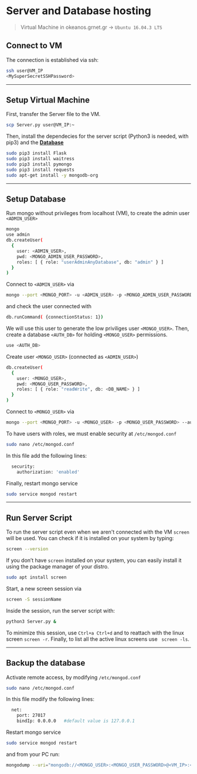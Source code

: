 # Server and Database hosting 
> Virtual Machine	in okeanos.grnet.gr -> `Ubuntu 16.04.3 LTS`

## Connect to VM

The connection is established via ssh:
```sh
ssh user@VM_IP
<MySuperSecretSSHPassword>
```

---

## Setup Virtual Machine
First, transfer the Server file to the VM.
```sh
scp Server.py user@VM_IP:~
```
Then, install the dependecies for the server script (Python3 is needed, with pip3) and the [<b>Database</b>](https://docs.mongodb.com/manual/tutorial/install-mongodb-on-ubuntu/)
```sh
sudo pip3 install Flask
sudo pip3 install waitress
sudo pip3 install pymongo
sudo pip3 install requests
sudo apt-get install -y mongodb-org
```

---

## Setup Database
Run mongo without privileges from localhost (VM), to create the admin user `<ADMIN_USER>`
```sh
mongo
use admin
db.createUser(
  {
    user: <ADMIN_USER>,
    pwd: <MONGO_ADMIN_USER_PASSWORD>,
    roles: [ { role: "userAdminAnyDatabase", db: "admin" } ]
  }
)
```
Connect to `<ADMIN_USER>` via
```sh
mongo --port <MONGO_PORT> -u <ADMIN_USER> -p <MONGO_ADMIN_USER_PASSWORD> --authenticationDatabase "admin"
```
and check the user connected with
```sh
db.runCommand( {connectionStatus: 1})
```
We will use this user to generate the low priviliges user `<MONGO_USER>`. Then, create a database `<AUTH_DB>` for holding `<MONGO_USER>` permissions.
```sh
use <AUTH_DB>
```
Create user `<MONGO_USER>` (connected as `<ADMIN_USER>`)
```sh
db.createUser(
  {
    user: <MONGO_USER>,
    pwd: <MONGO_USER_PASSWORD>,
    roles: [ { role: "readWrite", db: <DB_NAME> } ]
  }
)
```
Connect to `<MONGO_USER>` via
```sh
mongo --port <MONGO_PORT> -u <MONGO_USER> -p <MONGO_USER_PASSWORD> --authenticationDatabase <AUTH_DB>
```
To have users with roles, we must enable security at `/etc/mongod.conf`
```sh
sudo nano /etc/mongod.conf
```
In this file add the following lines:
```sh
  security:
    authorization: 'enabled'
```
Finally, restart mongo service
```sh
sudo service mongod restart
```

---

## Run Server Script
To run the server script even when we aren't connected with the VM ```screen``` will be used. You can check if it is installed on your system by typing:
```sh
screen --version
```
If you don’t have ```screen``` installed on your system, you can easily install it using the package manager of your distro.
```sh
sudo apt install screen
```
Start, a new screen session via
```sh
screen -S sessionName
```
Inside the session, run the server script with:
```sh
python3 Server.py &
```
To minimize this session, use ```Ctrl+a Ctrl+d``` and to reattach with the linux screen ``` screen -r ```. Finally, to list all the active linux screens use ``` screen -ls```.

---

## Backup the database
Activate remote access, by modifying `/etc/mongod.conf`
```sh
sudo nano /etc/mongod.conf
```
In this file modify the following lines:
```sh
  net:
    port: 27017
    bindIp: 0.0.0.0   #default value is 127.0.0.1
```
Restart mongo service
```sh
sudo service mongod restart
```
and from your PC run:
```sh
mongodump --uri="mongodb://<MONGO_USER>:<MONGO_USER_PASSWORD>@<VM_IP>:<MONGO_PORT>/<DB_NAME>?authSource=<AUTH_DB>" -o your/desired/path/.
```
